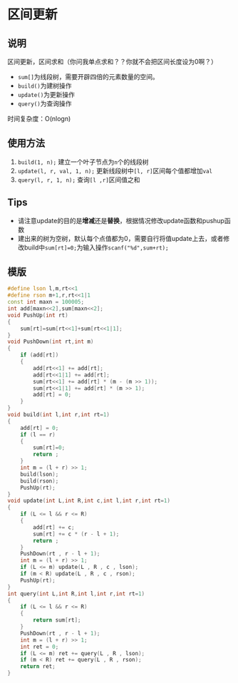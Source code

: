# 区间更新

## 说明
区间更新，区间求和（你问我单点求和？？你就不会把区间长度设为0啊？）

* `sum[]`为线段树，需要开辟四倍的元素数量的空间。
* `build()`为建树操作
* `update()`为更新操作
* `query()`为查询操作

时间复杂度：O(nlogn)

## 使用方法
1. `build(1, n);` 建立一个叶子节点为`n`个的线段树
2. `update(l, r, val, 1, n);` 更新线段树中`[l, r]`区间每个值都增加`val`
3. `query(l, r, 1, n);` 查询`[l ,r]`区间值之和

## Tips
* 请注意update的目的是**增减**还是**替换**，根据情况修改update函数和pushup函数
* 建出来的树为空树，默认每个点值都为0，需要自行将值update上去，或者修改build中`sum[rt]=0;`为输入操作`scanf("%d",sum+rt);`


## 模版
```C++
#define lson l,m,rt<<1
#define rson m+1,r,rt<<1|1
const int maxn = 100005;
int add[maxn<<2],sum[maxn<<2];
void PushUp(int rt)
{
    sum[rt]=sum[rt<<1]+sum[rt<<1|1];
}
void PushDown(int rt,int m)
{
    if (add[rt])
    {
        add[rt<<1] += add[rt];
        add[rt<<1|1] += add[rt];
        sum[rt<<1] += add[rt] * (m - (m >> 1));
        sum[rt<<1|1] += add[rt] * (m >> 1);
        add[rt] = 0;
    }
}
void build(int l,int r,int rt=1)
{
    add[rt] = 0;
    if (l == r)
    {
        sum[rt]=0;
        return ;
    }
    int m = (l + r) >> 1;
    build(lson);
    build(rson);
    PushUp(rt);
}
void update(int L,int R,int c,int l,int r,int rt=1)
{
    if (L <= l && r <= R)
    {
        add[rt] += c;
        sum[rt] += c * (r - l + 1);
        return ;
    }
    PushDown(rt , r - l + 1);
    int m = (l + r) >> 1;
    if (L <= m) update(L , R , c , lson);
    if (m < R) update(L , R , c , rson);
    PushUp(rt);
}
int query(int L,int R,int l,int r,int rt=1)
{
    if (L <= l && r <= R)
    {
        return sum[rt];
    }
    PushDown(rt , r - l + 1);
    int m = (l + r) >> 1;
    int ret = 0;
    if (L <= m) ret += query(L , R , lson);
    if (m < R) ret += query(L , R , rson);
    return ret;
}
```
